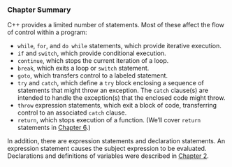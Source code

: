 <h3 id="filepos1397254"><a id="filepos1397287"></a>Chapter Summary</h3>
<p>C++ provides a limited number of statements. Most of these affect the flow of control within a program:</p>
<ul><li><code>while</code>, <code>for</code>, and <code>do while</code> statements, which provide iterative execution.</li><li><code>if</code> and <code>switch</code>, which provide conditional execution.</li><li><code>continue</code>, which stops the current iteration of a loop.</li><li><code>break</code>, which exits a loop or <code>switch</code> statement.</li><li><code>goto</code>, which transfers control to a labeled statement.</li><li><code>try</code> and <code>catch</code>, which define a <code>try</code> block enclosing a sequence of statements that might throw an exception. The <code>catch</code> clause(s) are intended to handle the exception(s) that the enclosed code might throw.</li><li><code>throw</code> expression statements, which exit a block of code, transferring control to an associated <code>catch</code> clause.</li><li><code>return</code>, which stops execution of a function. (We’ll cover <code>return</code> statements in <a href="062-chapter_6._functions.html#filepos1412784">Chapter 6</a>.)</li></ul>

<p>In addition, there are expression statements and declaration statements. An expression statement causes the subject expression to be evaluated. Declarations and definitions of variables were described in <a href="020-chapter_2._variables_and_basic_types.html#filepos284544">Chapter 2</a>.</p>
